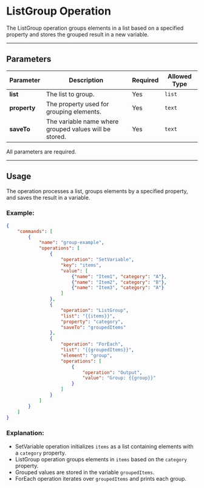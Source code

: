# ListGroup Operation

The ListGroup operation groups elements in a list based on a specified property and stores the grouped result in a new variable.

---

## Parameters

| Parameter  | Description | Required | Allowed Type |
|------------|-------------|----------|--------------|
| **list**   | The list to group. | Yes | `list`        |
| **property** | The property used for grouping elements. | Yes | `text`       |
| **saveTo**  | The variable name where grouped values will be stored. | Yes | `text`       |

All parameters are required.

---

## Usage

The operation processes a list, groups elements by a specified property, and saves the result in a variable.

### Example:
```json
{
    "commands": [
        {
            "name": "group-example",
            "operations": [
                {
                    "operation": "SetVariable",
                    "key": "items",
                    "value": [
                        {"name": "Item1", "category": "A"},
                        {"name": "Item2", "category": "B"},
                        {"name": "Item3", "category": "A"}
                    ]
                },
                {
                    "operation": "ListGroup",
                    "list": "{{items}}",
                    "property": "category",
                    "saveTo": "groupedItems"
                },
                {
                    "operation": "ForEach",
                    "list": "{{groupedItems}}",
                    "element": "group",
                    "operations": [
                        {
                            "operation": "Output",
                            "value": "Group: {{group}}"
                        }
                    ]
                }
            ]
        }
    ]
}
```

### Explanation:
- SetVariable operation initializes `items` as a list containing elements with a `category` property.
- ListGroup operation groups elements in `items` based on the `category` property.
- Grouped values are stored in the variable `groupedItems`.
- ForEach operation iterates over `groupedItems` and prints each group.
